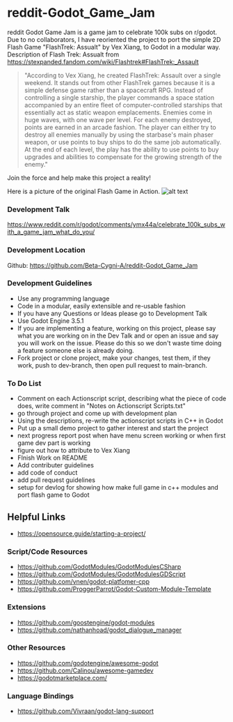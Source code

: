 # reddit-Godot_Game_Jam

reddit Godot Game Jam is a game jam to celebrate 100k subs on r/godot. Due to no collaborators, I have reoriented the project to port the simple 2D Flash Game "FlashTrek: Assualt" by Vex Xiang, to Godot in a modular way. Description of Flash Trek: Assualt from https://stexpanded.fandom.com/wiki/Flashtrek#FlashTrek:_Assault 

> "According to Vex Xiang, he created FlashTrek: Assault over a single weekend. It stands out from other FlashTrek games because it is a simple defense game rather than a spacecraft RPG. Instead of controlling a single starship, the player commands a space station accompanied by an entire fleet of computer-controlled starships that essentially act as static weapon emplacements.  Enemies come in huge waves, with one wave per level. For each enemy destroyed, points are earned in an arcade fashion. The player can either try to destroy all enemies manually by using the starbase's main phaser weapon, or use points to buy ships to do the same job automatically. At the end of each level, the play has the ability to use points to buy upgrades and abilities to compensate for the growing strength of the enemy."

Join the force and help make this project a reality!

Here is a picture of the original Flash Game in Action.
![alt text](https://github.com/Beta-Cygni-A/reddit-Godot_Game_Jam/blob/main/Flash_Trek_Assualt_in_game_image.webp?raw=true)

### Development Talk
https://www.reddit.com/r/godot/comments/ymx44a/celebrate_100k_subs_with_a_game_jam_what_do_you/ 

### Development Location
Github: https://github.com/Beta-Cygni-A/reddit-Godot_Game_Jam

### Development Guidelines
- Use any programming language
- Code in a modular, easily extensible and re-usable fashion
- If you have any Questions or Ideas please go to Development Talk
- Use Godot Engine 3.5.1
- If you are implementing a feature, working on this project, please say what you are working on in the Dev Talk and or open an issue and say you will work on the issue. Please do this so we don't waste time doing a feature someone else is already doing.
- Fork project or clone project, make your changes, test them, if they work, push to dev-branch, then open pull request to main-branch.

### To Do List
- Comment on each Actionscript script, describing what the piece of code does, write comment in "Notes on Actionscript Scripts.txt"
- go through project and come up with development plan
- Using the descriptions, re-write the actionscript scripts in C++ in Godot
- Put up a small demo project to gather interest and start the project
- next progress report post when have menu screen working or when first game dev part is working
- figure out how to attribute to Vex Xiang
- FInish Work on README
- Add contributer guidelines
- add code of conduct
- add pull request guidelines
- setup for devlog for showing how make full game in c++ modules and port flash game to Godot

 
## Helpful Links
- https://opensource.guide/starting-a-project/

### Script/Code Resources
- https://github.com/GodotModules/GodotModulesCSharp
- https://github.com/GodotModules/GodotModulesGDScript
- https://github.com/vnen/godot-platfomer-cpp
- https://github.com/ProggerParrot/Godot-Custom-Module-Template

### Extensions
- https://github.com/goostengine/godot-modules
- https://github.com/nathanhoad/godot_dialogue_manager

### Other Resources
- https://github.com/godotengine/awesome-godot
- https://github.com/Calinou/awesome-gamedev
- https://godotmarketplace.com/

### Language Bindings
- https://github.com/Vivraan/godot-lang-support

